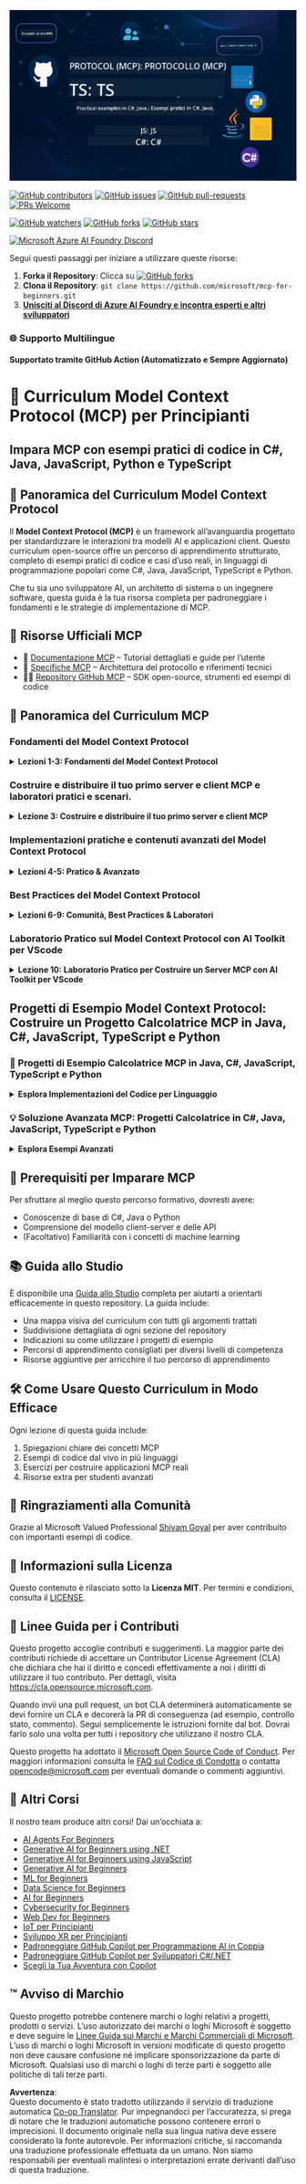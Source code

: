 <!--
CO_OP_TRANSLATOR_METADATA:
{
  "original_hash": "44405cc3bec37703b241dd4d8336e54a",
  "translation_date": "2025-07-01T09:37:40+00:00",
  "source_file": "README.md",
  "language_code": "it"
}
-->
![MCP-for-beginners](../../translated_images/mcp-beginners.2ce2b317996369ff66c5b72e25eff9d4288ab2741fc70c0b4e523d1ae1e249fd.it.png) 

[![GitHub contributors](https://img.shields.io/github/contributors/microsoft/mcp-for-beginners.svg)](https://GitHub.com/microsoft/mcp-for-beginners/graphs/contributors)
[![GitHub issues](https://img.shields.io/github/issues/microsoft/mcp-for-beginners.svg)](https://GitHub.com/microsoft/mcp-for-beginners/issues)
[![GitHub pull-requests](https://img.shields.io/github/issues-pr/microsoft/mcp-for-beginners.svg)](https://GitHub.com/microsoft/mcp-for-beginners/pulls)
[![PRs Welcome](https://img.shields.io/badge/PRs-welcome-brightgreen.svg?style=flat-square)](http://makeapullrequest.com)

[![GitHub watchers](https://img.shields.io/github/watchers/microsoft/mcp-for-beginners.svg?style=social&label=Watch)](https://GitHub.com/microsoft/mcp-for-beginners/watchers)
[![GitHub forks](https://img.shields.io/github/forks/microsoft/mcp-for-beginners.svg?style=social&label=Fork)](https://GitHub.com/microsoft/mcp-for-beginners/fork)
[![GitHub stars](https://img.shields.io/github/stars/microsoft/mcp-for-beginners?style=social&label=Star)](https://GitHub.com/microsoft/mcp-for-beginners/stargazers)


[![Microsoft Azure AI Foundry Discord](https://dcbadge.vercel.app/api/server/ByRwuEEgH4)](https://discord.com/invite/ByRwuEEgH4)


Segui questi passaggi per iniziare a utilizzare queste risorse:
1. **Forka il Repository**: Clicca su [![GitHub forks](https://img.shields.io/github/forks/microsoft/mcp-for-beginners.svg?style=social&label=Fork)](https://GitHub.com/microsoft/mcp-for-beginners/fork)
2. **Clona il Repository**:   `git clone https://github.com/microsoft/mcp-for-beginners.git`
3. [**Unisciti al Discord di Azure AI Foundry e incontra esperti e altri sviluppatori**](https://discord.com/invite/ByRwuEEgH4)


### 🌐 Supporto Multilingue

#### Supportato tramite GitHub Action (Automatizzato e Sempre Aggiornato)

# 🚀 Curriculum Model Context Protocol (MCP) per Principianti

## **Impara MCP con esempi pratici di codice in C#, Java, JavaScript, Python e TypeScript**

## 🧠 Panoramica del Curriculum Model Context Protocol

Il **Model Context Protocol (MCP)** è un framework all’avanguardia progettato per standardizzare le interazioni tra modelli AI e applicazioni client. Questo curriculum open-source offre un percorso di apprendimento strutturato, completo di esempi pratici di codice e casi d’uso reali, in linguaggi di programmazione popolari come C#, Java, JavaScript, TypeScript e Python.

Che tu sia uno sviluppatore AI, un architetto di sistema o un ingegnere software, questa guida è la tua risorsa completa per padroneggiare i fondamenti e le strategie di implementazione di MCP.

## 🔗 Risorse Ufficiali MCP

- 📘 [Documentazione MCP](https://modelcontextprotocol.io/) – Tutorial dettagliati e guide per l’utente  
- 📜 [Specifiche MCP](https://spec.modelcontextprotocol.io/) – Architettura del protocollo e riferimenti tecnici  
- 🧑‍💻 [Repository GitHub MCP](https://github.com/modelcontextprotocol) – SDK open-source, strumenti ed esempi di codice  

## 🧭 Panoramica del Curriculum MCP

### Fondamenti del Model Context Protocol  
<details>
  <summary><strong> Lezioni 1-3: Fondamenti del Model Context Protocol</strong></summary>

- **00. Introduzione a MCP**  
  Panoramica del Model Context Protocol e della sua importanza nelle pipeline AI. [Leggi di più](./00-Introduction/README.md)
- **01. Concetti chiave spiegati**  
  Approfondimento dei concetti fondamentali di MCP. [Leggi di più](./01-CoreConcepts/README.md)
- **02. Sicurezza in MCP**  
  Minacce alla sicurezza e best practice. [Leggi di più](./02-Security/README.md)
- **03. Primi passi con MCP**  
  Configurazione dell’ambiente, server/client base, integrazione. [Leggi di più](./03-GettingStarted/README.md)
</details>

### Costruire e distribuire il tuo primo server e client MCP e laboratori pratici e scenari.  
<details>
  <summary><strong> Lezione 3: Costruire e distribuire il tuo primo server e client MCP</strong></summary>

- **3.1. Primo server** – [Guida](./03-GettingStarted/01-first-server/README.md)
- **3.2. Primo client** – [Guida](./03-GettingStarted/02-client/README.md)
- **3.3. Client con LLM** – [Guida](./03-GettingStarted/03-llm-client/README.md)
- **3.4. Utilizzare un server con Visual Studio Code** – [Guida](./03-GettingStarted/04-vscode/README.md)
- **3.5. Creare un server usando SSE** – [Guida](./03-GettingStarted/05-sse-server/README.md)
- **3.6. Streaming HTTP** – [Guida](./03-GettingStarted/06-http-streaming/README.md)
- **3.7. Usare AI Toolkit** – [Guida](./03-GettingStarted/07-aitk/README.md)
- **3.8. Testare il tuo server** – [Guida](./03-GettingStarted/08-testing/README.md)
- **3.9. Distribuire il tuo server** – [Guida](./03-GettingStarted/09-deployment/README.md)
</details>

### Implementazioni pratiche e contenuti avanzati del Model Context Protocol  
<details>
  <summary><strong> Lezioni 4-5: Pratico & Avanzato</strong></summary>

- **04. Implementazione pratica**  
  SDK, debugging, testing, template di prompt riutilizzabili. [Leggi di più](./04-PracticalImplementation/README.md)
- **05. Argomenti avanzati in MCP**  
  AI multimodale, scalabilità, utilizzo enterprise. [Leggi di più](./05-AdvancedTopics/README.md)
- **5.1. Integrazione MCP con Azure** – [Guida](./05-AdvancedTopics/mcp-integration/README.md)
- **5.2. Multimodalità** – [Guida](./05-AdvancedTopics/mcp-multi-modality/README.md)
- **5.3. Demo OAuth2 MCP** – [Guida](./05-AdvancedTopics/mcp-oauth2-demo/README.md)
- **5.4. Root Contexts** – [Guida](./05-AdvancedTopics/mcp-root-contexts/README.md)
- **5.5. Routing** – [Guida](./05-AdvancedTopics/mcp-routing/README.md)
- **5.6. Sampling** – [Guida](./05-AdvancedTopics/mcp-sampling/README.md)
- **5.7. Scalabilità** – [Guida](./05-AdvancedTopics/mcp-scaling/README.md)
- **5.8. Sicurezza** – [Guida](./05-AdvancedTopics/mcp-security/README.md)
- **5.9. Web Search MCP** – [Guida](./05-AdvancedTopics/web-search-mcp/README.md)
- **5.10. Streaming in tempo reale** – [Guida](./05-AdvancedTopics/mcp-realtimestreaming/README.md)
- **5.11. Ricerca web in tempo reale** – [Guida](./05-AdvancedTopics/mcp-realtimesearch/README.md)
- **5.12. Autenticazione Entra ID per i server Model Context Protocol** – [Guida](./05-AdvancedTopics/mcp-security-entra/README.md)
</details>

### Best Practices del Model Context Protocol  
<details>
  <summary><strong> Lezioni 6-9: Comunità, Best Practices & Laboratori</strong></summary>
- **06. Contributi della Comunità** – [Guida](./06-CommunityContributions/README.md)
- **07. Lezioni dall’Adozione Precoce** – [Guida](./07-LessonsFromEarlyAdoption/README.md)
- **08. Best Practice per MCP** – [Guida](./08-BestPractices/README.md)
- **09. Casi di Studio MCP** – [Guida](./09-CaseStudy/README.md)
</details>

### Laboratorio Pratico sul Model Context Protocol con AI Toolkit per VScode
<details>
  <summary><strong>Lezione 10: Laboratorio Pratico per Costruire un Server MCP con AI Toolkit per VScode</strong></summary>
    
- **10. Snellire i Flussi di Lavoro AI: Costruire un Server MCP con AI Toolkit** – [Laboratorio Pratico](./10-StreamliningAIWorkflowsBuildingAnMCPServerWithAIToolkit/README.md)
</details>

## Progetti di Esempio Model Context Protocol: Costruire un Progetto Calcolatrice MCP in Java, C#, JavaScript, TypeScript e Python

### 🧮 Progetti di Esempio Calcolatrice MCP in Java, C#, JavaScript, TypeScript e Python
<details>
  <summary><strong>Esplora Implementazioni del Codice per Linguaggio</strong></summary>

  - [Esempio Server MCP in C#](./03-GettingStarted/samples/csharp/README.md)
  - [Calcolatrice MCP in Java](./03-GettingStarted/samples/java/calculator/README.md)
  - [Demo MCP in JavaScript](./03-GettingStarted/samples/javascript/README.md)
  - [Server MCP in Python](../../03-GettingStarted/samples/python/mcp_calculator_server.py)
  - [Esempio MCP in TypeScript](./03-GettingStarted/samples/typescript/README.md)

</details>

### 💡 Soluzione Avanzata MCP: Progetti Calcolatrice in C#, Java, JavaScript, TypeScript e Python
<details>
  <summary><strong>Esplora Esempi Avanzati</strong></summary>

  - [Esempio Avanzato in C#](./04-PracticalImplementation/samples/csharp/README.md)
  - [Esempio App Container in Java](./04-PracticalImplementation/samples/java/containerapp/README.md)
  - [Esempio Avanzato in JavaScript](./04-PracticalImplementation/samples/javascript/README.md)
  - [Implementazione Complessa in Python](../../04-PracticalImplementation/samples/python/mcp_sample.py)
  - [Esempio Container in TypeScript](./04-PracticalImplementation/samples/typescript/README.md)

</details>


## 🎯 Prerequisiti per Imparare MCP

Per sfruttare al meglio questo percorso formativo, dovresti avere:

- Conoscenze di base di C#, Java o Python  
- Comprensione del modello client-server e delle API  
- (Facoltativo) Familiarità con i concetti di machine learning  

## 📚 Guida allo Studio

È disponibile una [Guida allo Studio](./study_guide.md) completa per aiutarti a orientarti efficacemente in questo repository. La guida include:

- Una mappa visiva del curriculum con tutti gli argomenti trattati  
- Suddivisione dettagliata di ogni sezione del repository  
- Indicazioni su come utilizzare i progetti di esempio  
- Percorsi di apprendimento consigliati per diversi livelli di competenza  
- Risorse aggiuntive per arricchire il tuo percorso di apprendimento  

## 🛠️ Come Usare Questo Curriculum in Modo Efficace

Ogni lezione di questa guida include:

1. Spiegazioni chiare dei concetti MCP  
2. Esempi di codice dal vivo in più linguaggi  
3. Esercizi per costruire applicazioni MCP reali  
4. Risorse extra per studenti avanzati  


## 🌟 Ringraziamenti alla Comunità

Grazie al Microsoft Valued Professional [Shivam Goyal](https://www.linkedin.com/in/shivam2003/) per aver contribuito con importanti esempi di codice.

## 📜 Informazioni sulla Licenza

Questo contenuto è rilasciato sotto la **Licenza MIT**. Per termini e condizioni, consulta il [LICENSE](../../LICENSE).

## 🤝 Linee Guida per i Contributi

Questo progetto accoglie contributi e suggerimenti. La maggior parte dei contributi richiede di accettare un
Contributor License Agreement (CLA) che dichiara che hai il diritto e concedi effettivamente a noi
i diritti di utilizzare il tuo contributo. Per dettagli, visita <https://cla.opensource.microsoft.com>.

Quando invii una pull request, un bot CLA determinerà automaticamente se devi fornire
un CLA e decorerà la PR di conseguenza (ad esempio, controllo stato, commento). Segui semplicemente le istruzioni
fornite dal bot. Dovrai farlo solo una volta per tutti i repository che utilizzano il nostro CLA.

Questo progetto ha adottato il [Microsoft Open Source Code of Conduct](https://opensource.microsoft.com/codeofconduct/).
Per maggiori informazioni consulta le [FAQ sul Codice di Condotta](https://opensource.microsoft.com/codeofconduct/faq/) o
contatta [opencode@microsoft.com](mailto:opencode@microsoft.com) per eventuali domande o commenti aggiuntivi.

## 🎒 Altri Corsi
Il nostro team produce altri corsi! Dai un’occhiata a:

- [AI Agents For Beginners](https://github.com/microsoft/ai-agents-for-beginners?WT.mc_id=academic-105485-koreyst)
- [Generative AI for Beginners using .NET](https://github.com/microsoft/Generative-AI-for-beginners-dotnet?WT.mc_id=academic-105485-koreyst)
- [Generative AI for Beginners using JavaScript](https://github.com/microsoft/generative-ai-with-javascript?WT.mc_id=academic-105485-koreyst)
- [Generative AI for Beginners](https://github.com/microsoft/generative-ai-for-beginners?WT.mc_id=academic-105485-koreyst)
- [ML for Beginners](https://aka.ms/ml-beginners?WT.mc_id=academic-105485-koreyst)
- [Data Science for Beginners](https://aka.ms/datascience-beginners?WT.mc_id=academic-105485-koreyst)
- [AI for Beginners](https://aka.ms/ai-beginners?WT.mc_id=academic-105485-koreyst)
- [Cybersecurity for Beginners](https://github.com/microsoft/Security-101??WT.mc_id=academic-96948-sayoung)
- [Web Dev for Beginners](https://aka.ms/webdev-beginners?WT.mc_id=academic-105485-koreyst)
- [IoT per Principianti](https://aka.ms/iot-beginners?WT.mc_id=academic-105485-koreyst)
- [Sviluppo XR per Principianti](https://github.com/microsoft/xr-development-for-beginners?WT.mc_id=academic-105485-koreyst)
- [Padroneggiare GitHub Copilot per Programmazione AI in Coppia](https://aka.ms/GitHubCopilotAI?WT.mc_id=academic-105485-koreyst)
- [Padroneggiare GitHub Copilot per Sviluppatori C#/.NET](https://github.com/microsoft/mastering-github-copilot-for-dotnet-csharp-developers?WT.mc_id=academic-105485-koreyst)
- [Scegli la Tua Avventura con Copilot](https://github.com/microsoft/CopilotAdventures?WT.mc_id=academic-105485-koreyst)


## ™️ Avviso di Marchio

Questo progetto potrebbe contenere marchi o loghi relativi a progetti, prodotti o servizi. L’uso autorizzato dei marchi o loghi Microsoft è soggetto e deve seguire le
[Linee Guida sui Marchi e Marchi Commerciali di Microsoft](https://www.microsoft.com/legal/intellectualproperty/trademarks/usage/general).
L’uso di marchi o loghi Microsoft in versioni modificate di questo progetto non deve causare confusione né implicare sponsorizzazione da parte di Microsoft.
Qualsiasi uso di marchi o loghi di terze parti è soggetto alle politiche di tali terze parti.

**Avvertenza**:  
Questo documento è stato tradotto utilizzando il servizio di traduzione automatica [Co-op Translator](https://github.com/Azure/co-op-translator). Pur impegnandoci per l’accuratezza, si prega di notare che le traduzioni automatiche possono contenere errori o imprecisioni. Il documento originale nella sua lingua nativa deve essere considerato la fonte autorevole. Per informazioni critiche, si raccomanda una traduzione professionale effettuata da un umano. Non siamo responsabili per eventuali malintesi o interpretazioni errate derivanti dall’uso di questa traduzione.